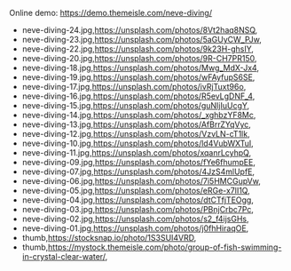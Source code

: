 Online demo: https://demo.themeisle.com/neve-diving/



- neve-diving-24.jpg,https://unsplash.com/photos/8Vt2haq8NSQ,
- neve-diving-23.jpg,https://unsplash.com/photos/5aGUyCW_PJw,
- neve-diving-22.jpg,https://unsplash.com/photos/9k23H-ghsIY,
- neve-diving-20.jpg,https://unsplash.com/photos/9R-CH7PR150,
- neve-diving-18.jpg,https://unsplash.com/photos/Mwg_MdX-Jx4,
- neve-diving-19.jpg,https://unsplash.com/photos/wFAyfupS6SE,
- neve-diving-17.jpg,https://unsplash.com/photos/ivRjTuxt96o,
- neve-diving-16.jpg,https://unsplash.com/photos/R5evLgDNF_4,
- neve-diving-15.jpg,https://unsplash.com/photos/guNIjIuUcgY,
- neve-diving-14.jpg,https://unsplash.com/photos/_xghbzYF8Mc,
- neve-diving-13.jpg,https://unsplash.com/photos/AfBrrZYqVyc,
- neve-diving-12.jpg,https://unsplash.com/photos/VzvLN-cT1lk,
- neve-diving-10.jpg,https://unsplash.com/photos/ld4VubWXTuI,
- neve-diving-11.jpg,https://unsplash.com/photos/xqanrLcyhpQ,
- neve-diving-09.jpg,https://unsplash.com/photos/fYe6fhumpEE,
- neve-diving-07.jpg,https://unsplash.com/photos/4JzS4mlUpfE,
- neve-diving-06.jpg,https://unsplash.com/photos/7i5HMCGupVw,
- neve-diving-05.jpg,https://unsplash.com/photos/eRGe-x7lI1Q,
- neve-diving-04.jpg,https://unsplash.com/photos/dtCTfjTEOgg,
- neve-diving-03.jpg,https://unsplash.com/photos/PBnjCrbc7Pc,
- neve-diving-02.jpg,https://unsplash.com/photos/s2_f4ijsGHs,
- neve-diving-01.jpg,https://unsplash.com/photos/j0fhHiraqOE,
- thumb,https://stocksnap.io/photo/1S3SUI4VRD,
- thumb,https://mystock.themeisle.com/photo/group-of-fish-swimming-in-crystal-clear-water/,
